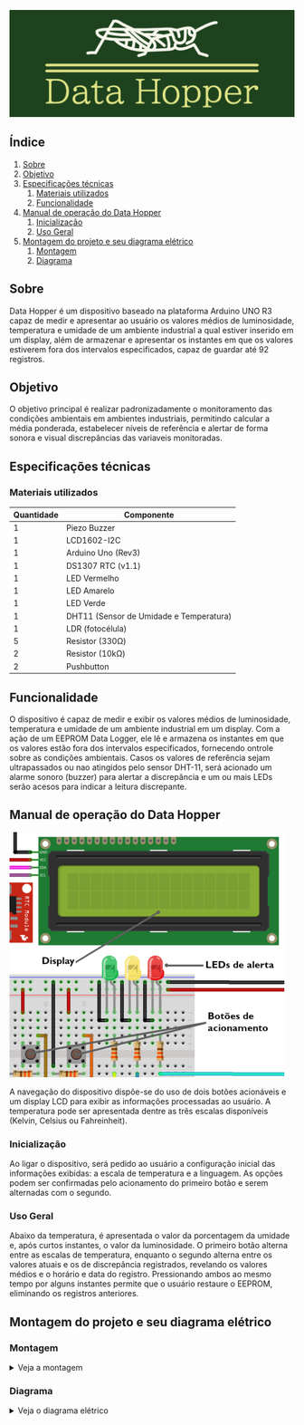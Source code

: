 ![Data_Hopper](doc/Data_Hopper.png)

## Índice

1. [Sobre](#sobre)
2. [Objetivo](#objetivo)
3. [Especificações técnicas](#especificações-técnicas)
   1. [Materiais utilizados](#materiais-utilizados)
   2. [Funcionalidade](#funcionalidade)
4. [Manual de operação do Data Hopper](#manual-de-operação-do-data-hopper)
   1. [Inicialização](#inicialização)
   2. [Uso Geral](#uso-geral)
6. [Montagem do projeto e seu diagrama elétrico](#montagem-do-projeto-e-seu-diagrama-elétrico)
   1. [Montagem](#montagem)
   2. [Diagrama](#diagrama)

## Sobre
Data Hopper é um dispositivo baseado na plataforma Arduino UNO R3 capaz de medir e apresentar ao usuário os valores médios de luminosidade, temperatura e umidade de um ambiente industrial a qual estiver inserido em um display, além de armazenar e apresentar os instantes em que os valores estiverem fora dos intervalos especificados, capaz de guardar até 92 registros.

## Objetivo
O objetivo principal é realizar padronizadamente o monitoramento das condições ambientais em ambientes industriais, permitindo calcular a média ponderada, estabelecer níveis de referência e alertar de forma sonora e visual discrepâncias das variaveis monitoradas.

## Especificações técnicas
### Materiais utilizados
| Quantidade | Componente                                         |
|------------|----------------------------------------------------|
| 1          | Piezo Buzzer                                       |
| 1          | LCD1602-I2C                                        |
| 1          | Arduino Uno (Rev3)                                 |
| 1          | DS1307 RTC (v1.1)                                  |
| 1          | LED Vermelho                                       |
| 1          | LED Amarelo                                        |
| 1          | LED Verde                                          |
| 1          | DHT11 (Sensor de Umidade e Temperatura)            |
| 1          | LDR (fotocélula)                                   |
| 5          | Resistor (330Ω)                                    |
| 2          | Resistor (10kΩ)                                    |
| 2          | Pushbutton                                         |

## Funcionalidade
O dispositivo é capaz de medir e exibir os valores médios de luminosidade, temperatura e umidade de um ambiente industrial em um display. Com a ação de um EEPROM Data Logger, ele lê e armazena os instantes em que os valores estão fora dos intervalos especificados, fornecendo ontrole sobre as condições ambientais. Casos os valores de referência sejam ultrapassados ou nao atingidos pelo sensor DHT-11, será acionado um alarme sonoro (buzzer) para alertar a discrepância e um ou mais LEDs serão acesos para indicar a leitura discrepante.

## Manual de operação do Data Hopper
![Manual](doc/Manual.png)

A navegação do dispositivo dispõe-se do uso de dois botões acionáveis e um display LCD para exibir as informações processadas ao usuário. A temperatura pode ser apresentada dentre as três escalas disponíveis (Kelvin, Celsius ou Fahreinheit).

### Inicialização
Ao ligar o dispositivo, será pedido ao usuário a configuração inicial das informações exibidas: a escala de temperatura e a linguagem. As opções podem ser confirmadas pelo acionamento do primeiro botão e serem alternadas com o segundo.

### Uso Geral
Abaixo da temperatura, é apresentada o valor da porcentagem da umidade e, após curtos instantes, o valor da luminosidade. O primeiro botão alterna entre as escalas de temperatura, enquanto o segundo alterna entre os valores atuais e os de discrepância registrados, revelando os valores médios e o horário e data do registro. Pressionando ambos ao mesmo tempo por alguns instantes permite que o usuário restaure o EEPROM, eliminando os registros anteriores.


## Montagem do projeto e seu diagrama elétrico

### Montagem

<details>
<summary>Veja a montagem</summary>

![Montagem](doc/Montagem.png)

</details>

### Diagrama

<details>
<summary>Veja o diagrama elétrico</summary>

![Diagrama](doc/Diagrama.jpg)

</details>


